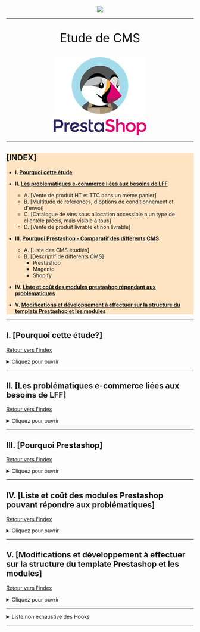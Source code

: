 
  
<div align="center"> 
<img src="https://external-content.duckduckgo.com/iu/?u=https%3A%2F%2Fwww.caves-legrand.com%2Fimages%2Flogo-caves-legrand.png&f=1&nofb=1">
</div>

---

<div align="center">
<p style="font-size:32px"> Etude de CMS</p>
<img src="./img/pre.png">
</div>

---

<div style="background-color: bisque">

## **[INDEX]**


  * **I. [Pourquoi cette étude](https://github.com/wSzki/lg#i-pourquoi-cette-%C3%A9tude)**
  * **II. [Les problématiques e-commerce liées aux besoins de LFF](https://github.com/wSzki/lg#ii-les-probl%C3%A9matiques-e-commerce-li%C3%A9es-aux-besoins-de-lff)**
    * A. [Vente de produit HT et TTC dans un meme panier]
    * B. [Multitude de references, d'options de conditionnement et d'envoi]
    * C. [Catalogue de vins sous allocation accessible a un type de clientèle précis, mais visible à tous]
    * D. [Vente de produit livrable et non livrable]
  * **III. [Pourquoi Prestashop - Comparatif des differents CMS](https://github.com/wSzki/lg#iii-pourquoi-prestashop)**
    * A. [Liste des CMS étudiés]
    * B. [Descriptif de differents CMS]
      * Prestashop
      * Magento
      * Shopify

  * **IV. [Liste et coût des modules prestashop répondant aux problématiques](https://github.com/wSzki/lg#iv-liste-et-co%C3%BBt-des-modules-prestashop-pouvant-r%C3%A9pondre-aux-probl%C3%A9matiques)**
  * **V. [Modifications et développement à effectuer sur la structure du template Prestashop et les modules](https://github.com/wSzki/lg#v-modifications-et-d%C3%A9veloppement-%C3%A0-effectuer-sur-la-structure-du-template-prestashop-et-les-modules)**

</div>


---

## **I. [Pourquoi cette étude?]**
[Retour vers l'index](https://github.com/wSzki/lg#index)

<details>
  <summary>Cliquez pour ouvrir</summary>
  

Dans le cadre d'une refonte du site web (https://www.caves-legrand.com/), face aux coûts élevés de development web, Monsieur Neveux a initié l'étude des CMS existants (Content Management System, ou système de gestion de contenu > voir VINIUM) afin de définir s'il en existe un ou plusieurs pouvant répondre aux besoins spécifiques de LFF (cités plus bas).

L'utilisation d'un CMS permettrait de réduire les coûts de développement :

- Maintenabilité accrue, car utilisation d'un environnement de développement standardisé. "Bonnes pratiques" de développement définies, documentation existante.

- Développement plus simple, rapide, car existence de "modules" éventuellement modifiables (fonctionnalités génériques de type paiement, livraison etc.) 

</details>

---


## **II. [Les problématiques e-commerce liées aux besoins de LFF]**
[Retour vers l'index](https://github.com/wSzki/lg#index)

<details>
  <summary>Cliquez pour ouvrir</summary>
  
#### A. _[Vente de produit HT et TTC dans un meme panier]_


- Difference de prix HT et TTC
  * Prix HT pour professionels
  * Prix HT sur les primeurs
    > Les primeurs sont facturés HT, puis TTC + frais de port et de conditionnement lors de l'expedition
    > Les vins non primeur integrent le prix du conditionnement.

#### B. _[Multitude de references, d'options de conditionnement et d'envoi]_

- Differentes references :
  * **134** references de vins primeur au 01/03/2020 [Bordeaux uniquement]
  * **350** references de selection de vins au 01/03/2020 [Bordeaux uniquement]
  * **3700** vins référencés au total
  * Une partie du catalogue est **"sous allocation"**, soit non references sur le site / catalogue, reserves pour un type de clientele. 
  </br>
- Differentes options de conditionnement :
  * Bouteilles = Mangnums, Bouteilles de 75cL
  * Caisses = Differents types 
  </br>
- Differentes options d'envoi
  * Services de livraison 
    * Livraison UPS/COLISSIMO, Transporteur privé, retrait en magasin.
      > Voir **[UPELA](https://www.upela.com/en/)**

  * Variables dans le calcul du prix total :
    * Prix de la livraison en fonction de la distance et du poids
    * Prix du caissage et des bouteilles utilisées 
  </br>

- Options de paiement:
  * CB
  * Mastercard
  * Visa
  > AMEX [NON] car 2.5% comission  
  > Paypal [NON] car 5% comission

#### C. _[Catalogue de vins **sous allocation** accessible a un type de clientèle précis, mais visible à tous]_

- Bot de suggestion, de type [MATCHA](https://www.matcha.wine/#home)
  * Permet de se passer d'un catalogue classique

  </br>

- Utilisation d'un catalogue privé
  * Le catalogue doit etre consultable par l'ensemble de la clientele
  * Separation du catalogue de vins sous allocation du reste du catalogue, pour eviter l'abondance de produits hors stocks.

#### D. _[Vente de produit livrable et non livrable]_

- Degustation 
  * Evenement - vente d'une place pour degustation.
    * Prix - 80 euros en moyenne variable de 65 a 190 euros
    * Reservation pour 1 a 5 personnes
  </br>

- Primeur 
  * Vente d'une cuvée dans différents formats et caissages + prix de vente HT avec des supplements en fonction des formats de caissage
  </br>

- Bons cadeau pour degustation - diner



</details>

---


## **III. [Pourquoi Prestashop]**
[Retour vers l'index](https://github.com/wSzki/lg#index)

<details>
  <summary>Cliquez pour ouvrir</summary>

  ### A PROPOS

  > Prestashop semble ếtre la solution la plus adéquate en terme de fonctionnalité et de coût.
  > Il s'agit d'un service de création de site web Open Source, ce qui implique que le code est accessible et modifiable á souhait.

  > Prestashop utilise le language de programmation PHP (très bien documenté et répandu), qui existe notamment pour relier les bases de données au front-end (client)
  > Malgré la compatibilité limitée avec les versions précédentes, le passage en v1.7 introduit l'utilisation du framework Symfony (en plus du framework Smarty), dans le but de faciliter et de fluidifier le développement.
  ---



#### A. **[Comparatif des differents CMS]**

| CMS             | COMMENTAIRE                                                                                 |
| --------------- | ------------------------------------------------------------------------------------------- |
| PRESTAHOP       | > Open source, coût faible des modules (paiement unique), mais documentation assez légère   |
| ~~SHOPIFY~~     | > Plugins non editables - Ne repondent pas specifiquement aux besoins de LFF - coûts élevés |
| ~~MAGENTO~~     | > Bilbiotheque de plugin peu fournie, coûts de developpement élevés                         |
| ~~WOOCOMMERCE~~ | > Framework basé sur Wordpress, a priori peu de support, facturation des plugins mensuelle  |
| ~~DRUPAL~~      | > CMF (Content Management Framework) a proscrire car implique trop de developpement         |
| ~~LARAVEL~~     | > CMF (Content Management Framework) a proscrire car implique trop de developpement         |
| ~~OPENCART~~    | > Ne repond pas aux besoins - Trop  peu de fonctionnalités                                  |
| ~~TYPO3~~       | > Ne repond pas aux besoins - Trop peu de fonctionnalités                                   |
| ~~BIGCOMMERCE~~ | > Ne repond pas aux besoins - Trop peu de fonctionnalités                                   |
| ~~CRAFTCMS~~    | > Ne repond pas aux besoins - Trop peu de fonctionnalités                                   |
| ~~SANITY~~      | > Ne repond pas aux besoins - Trop peu de fonctionnalités                                   |
| ~~3DCART~~      | > Ne repond pas aux besoins - Trop peu de fonctionnalités                                   |

---

  #### B. **[Descriptif de différents CMS]**

#### PrestaShop
<details>
  <summary>Cliquez pour ouvrir</summary>
  
  > PrestaShop est une solution de commerce électronique libre et open source pour les marchands en ligne. Selon les statistiques de PrestaShop, plus de 300 000 e-entreprises dans le monde utilisent sa technologie. La plate-forme est couramment utilisée lorsque les magasins installent et personnalisent facilement le logiciel. Vous êtes libre de sélectionner une version entièrement hébergée ou auto-hébergée. Par conséquent, vous pouvez déterminer votre niveau de contrôle technique.
  > 
  > Outre la fonctionnalité intégrée de PrestaShop, les utilisateurs peuvent étendre la plateforme en utilisant des plugins et des thèmes. 
  > Prestashop étant Open Source et utilisant PHP (un language de programmation tres repandu), il est possible de récupérer le code source des modules afin d'etendre ou de modifier leur fonctionnalité.

  > Tout le service de base de Prestashop est gratuit. Il n'y a aucune comission sur les ventes, ni frais d'utilisation.
  > Les modules sont payants, et le service d'hebergement du site devra étre géré par LFF. mais cela implique des frais moindre á ce niveau.

  > Prestashop propose également un service de migration de site :
  https://www.prestashop.com/en/switch-to-prestashop 



| PRO                                                                                   | CON                                                                                                                |
| ------------------------------------------------------------------------------------- | ------------------------------------------------------------------------------------------------------------------ |
| Versatile, facile a apprendre et a maintenir                                          | Quelques bugs dans l'interface back-end á noter                                                                    |
| Prix (gratuit), personnalisable                                                       | Documentation assez éparse depuis le passage en version 1.7 - compatibilité avec les versions précédentes limitées |
| Bon template SEO - bonne interface backoffice - API - coût de dev relativement faible |                                                                                                                    |
| Utilisation des frameworks Symfony, Smarty                                            |                                                                                                                    |

</details>

#### Magento
<details>
  <summary>Cliquez pour ouvrir</summary>
  
  > Magento est connue comme la principale plate-forme de commerce électronique open source. Le système est développé en PHP qui permet aux propriétaires de magasins de créer facilement leurs entreprises en ligne. La plate-forme prend en charge toutes les tailles d'entreprise et répond aux besoins des entreprises en B2B, omnicanal, commerce mobile, etc. En outre, Magento permet l'intégration avec plusieurs extensions de tiers, créant des expériences de vente au détail numériques distinctes.
  >
  > Pus de 100 milliards de dollars de marchandises brutes sont traitées par Magento chaque année. Magento a construit une communauté florissante avec plus de 300 000 développeurs Magento dans le monde. En outre, il propose le grand marché Magento où plusieurs extensions sont disponibles au téléchargement.

  > Magento utilise, comme Prestahop le language PHP et est Open source, mais la difference des deux CMS repose dans la complexité de la structure du code.

  > De par sa compléxité, Magento nécessite des developpeurs spécialisés pour la maintenance/developpement du site.
  > Le taux horaire pour le développement de Magento peut varier de 95 $ à 250 $.

  > La version Magento sans support est gratuite (hors couts d'hebergement), la version "Entreprise" avec support et davantage de fonctionnalités est facturée 18.000 $ / an

  https://sherocommerce.com/how-much-does-a-magento-website-cost-general-pricing-guidelines-and-what-to-look-for/#ee
  https://aionhill.com/en/magento-pricing/

  | PRO                                                         | CON                              |
  | ----------------------------------------------------------- | -------------------------------- |
  | Tres flexible                                               | Tres complexe                    |
  | Prix (gratuit pour la version de base, mais pas de support) | Cout de developpement très élevé |
  | Utilisation de PHP                                          |                                  |
  | Open source                                                 |                                  |

</details>

#### Shopify
<details>
  <summary>Cliquez pour ouvrir</summary>

  > Shopify est une plateforme de commerce électronique flexible. Selon le rapport Shopify, plus de 800 000 entreprises dans le monde utilisent la plateforme Shopify. Ce chiffre a rapporté plus de 41,1 milliards de marchandises brutes totales pour Shopify en 2018.
  > 
  > Shopify est considéré comme une plateforme de commerce électronique tout-en-un. Les petits commerçants peuvent configurer leurs boutiques en ligne, gérer leurs produits et gérer toutes les commandes dans un seul tableau de bord. L'intégration gratuite avec eBay et Amazon sans code personnalisé est un avantage notable de Shopify.
  > 
  > Shopify propose également des remises prénégotiées avec DHL, UPS, USPS.
  > 
  > Néanmoins shopify peut se révéler couteux : l'utilisation du service et des plug-ins est facturée mensuellement, et un prélevement est effectué par shopify sur chaque vente (a la maniere d'eBay ou Amazon)
  > De plus, les modules n'etant pas Open Source, il n'est pas possible de les modifier. 
  > Répondre aux problématiques LFF devient alors davantage onéreux car le developpement des fonctionnalités devra se faire de zero.

|                                                                            | Basique     | Pro         | Avancé      |
| -------------------------------------------------------------------------- | ----------- | ----------- | ----------- |
| Cout d'utilisation du CMS par mois                                         | 29$ / mois  | 79$ / mois  | 299$ / mois |
| Remises sur prix de la livraison pré-négotiées avec DHL Express, UPS, USPS | Jusqu'a 64% | Jusqu'a 72% | Jusqu'a 74% |
| Taux prélevé á chaque paiement via CB, via le service SHohify Payments     | 2.9%        | 2.6%        | 2.4%        |
| Taux prélevés si utilisation d'un autre service de paiement                | 2%          | 1%          | 0.5%        |
|                                                                            |             |             |             |

| PROS                                       | CONS                                                                                              |
| ------------------------------------------ | ------------------------------------------------------------------------------------------------- |
| Bon support client pour les plugins natifs | Chaque module est loué. Redevance mensuelle                                                       |
| De nombreux plugins disponibles            | Les plugins ne sont pas open source. Impossible de les personnaliser. Code source non disponible. |
| Remises d'expédition pré-négociées         | Développement des plugins pour ajouter des fonctionnalités assez limité                           |
| Les thèmes sont facilement modifiables     | Les plugins existants ne répondent pas exactement aux demandes particulières de LFF               |
| Excellente documentation                   | Prélevement d'un pourcentage du prix total á chaque vente                                         |


##### PLUGINS SHOPIFY (Ne repondent pas exactement aux besoins)

| Problematique                          | Plugin                                                                                                                                                                             | Prix du plugin                |
| -------------------------------------- | ---------------------------------------------------------------------------------------------------------------------------------------------------------------------------------- | ----------------------------- |
| [Vente des primeur - paiement partiel] | [PreOrder Plugin with Partial Pay](https://apps.shopify.com/advanced-pre-order)                                                                                                    | [8.99, 15.99, 27.00$ / month] |
| [Vente des primeur - paiement partiel] | [Partial Payments](https://apps.shopify.com/split-partial-payments?surface_detail=partiql+pay&surface_inter_position=1&surface_intra_position=5&surface_type=search)               | [9.95, 18.95 $ / month]       |
| [Vente des primeur - paiement partiel] | [Pre-Order](https://apps.shopify.com/pre-order?surface_detail=pre+order&surface_inter_position=1&surface_intra_position=4&surface_type=search)                                     | [25, 34 $ / month]            |
| [Caissage / Conditionnement]           | [Infinite Options](https://apps.shopify.com/custom-options?surface_detail=infinite+options&surface_inter_position=1&surface_intra_position=4&surface_type=search)                  | [6$ / month]                  |
| [Caissage / Conditionnement]           | [Option Customizer](https://apps.shopify.com/product-customizer?surface_detail=premium&surface_inter_position=1&surface_intra_position=11&surface_type=search)                     | [10, 20, 100$ / month]        |
| [Livraison]                            | [Shippo](https://apps.shopify.com/shippo?ot=c9ae25f9-a85b-4a3d-96fe-fc2dc6b1c69e&surface_detail=shipping&surface_inter_position=1&surface_intra_position=2&surface_type=search_ad) | [0.05$ per label]             |
| [Livraison]                            | [SendCloud](https://apps.shopify.com/sendcloud?surface_detail=shipping&surface_inter_position=1&surface_intra_position=3&surface_type=search)                                      | [45, 100, 200$ / month]       |
| [Livraison]                            | [Boxtal](https://apps.shopify.com/boxtal?surface_detail=shipping&surface_inter_position=1&surface_intra_position=18&surface_type=search)                                           | Free                          |
| [Vins Sous Allocation]                 | Ventes Flash [Smart Flash Sales](https://apps.shopify.com/daily-deals-6?surface_detail=flash+sales&surface_inter_position=1&surface_intra_position=4&surface_type=search)          | [20$ / month]                 |
| [Vins Sous Allocation]                 | [Flash Sales and Urgency](https://apps.shopify.com/discount-app?surface_detail=flash+sales&surface_inter_position=1&surface_intra_position=5&surface_type=search)                  | [9, 15, 20$ / month]          |
| [Vins Sous Allocation]                 | [Memberships](https://apps.shopify.com/recurring-memberships?surface_detail=member&surface_inter_position=1&surface_intra_position=5&surface_type=search)                          | [10$ / month]                 |
| [Vins Sous Allocation]                 | [MAGICPASS WHOLESALE](https://apps.shopify.com/password-protected-pages?surface_detail=member&surface_inter_position=2&surface_intra_position=13&surface_type=search)              | [5, 20, 50, 100$ / month]     |

</details>



</details>

---

## **IV. [Liste et coût des modules Prestashop pouvant répondre aux problématiques]**
[Retour vers l'index](https://github.com/wSzki/lg#index)

<details>
  <summary>Cliquez pour ouvrir</summary>

### A PROPOS
  > Les modules mentionnés ci dessous ne répondent pas spécifiquement aux problématiques.
  > Néannmoins, il est possible de les développer dans ce but; leur faible coût (par rapport au prix d'un developpement à partir de zéro) les rendent pertinents pour répondre aux problématiques.

### **Problematique : paiement en deux fois** [Vente des primeur]

> Une fois a la commande, prix HT  
> Une fois a la livraison, reste du prix pour TTC + livraison + conditionnement

| MODULE                                                                                                                                          | PRIX ($) | DESCRIPTION                                                                              |
| ----------------------------------------------------------------------------------------------------------------------------------------------- | -------- | ---------------------------------------------------------------------------------------- |
| [PRE COMMANDE 1](https://addons.prestashop.com/en/registration-ordering-process/17707-pre-order-book-in-advance-sell-out-of-stock-product.html) | 50       | Paiement Partiel, mais n'inclut pas la séparation HT TTC                                 |
| [PRE COMMANDE 2](https://addons.prestashop.com/en/registration-ordering-process/18819-pre-order-waiting-list-notification.html)                 | 50       | Paiement Partiel, mais n'inclut pas la séparation HT TTC                                 |
| [FACTURE SANS TVA](https://addons.prestashop.com/en/accounting-invoicing/17263-invoice-without-tax-tax-excl-without-vat.html)                   | 50       | Affiche le prix HT et TTC de chaque article sur la page produit                          |
| [AFFICHAGE TTC & HT](https://addons.prestashop.com/en/price-management/20296-b2b-dual-display-of-tax-included-and-tax-excluded-price.html)      | 50       | Affiche le prix HT et TTC de chaque article sur la page produit                          |
| [AFFICHAGE SUR DEMANDE TTC & HT](https://addons.prestashop.com/en/b2b/46879-price-switcher-display-of-price-tax-incl-or-tax-excl.html)          | 50       | Permet de changer l'affichage du prix HT & TTC de tout le site via le click d'un boutton |

---

### **Problematique : multiples options de conditionnement pour les primeurs**  [Caissage / Conditionnement]
> Caisses
> Bouteilles


| MODULE                                                                                                                                        | PRIX ($) | DESCRIPTION                                                       |
| --------------------------------------------------------------------------------------------------------------------------------------------- | -------- | ----------------------------------------------------------------- |
| [OPTIONS, FRAIS SUPPLEMENTAIRES](https://addons.prestashop.com/en/price-management/12794-options-fees-taxes-and-discounts-shipping-cost.html) | 150      | Frais supplémentaires liés au mode de paiement                    |
| [OPTIONS PAR CATEGORIE](https://addons.prestashop.com/en/combinaisons-customization/19536-product-options-bundles-and-customization.html)     | 200      | Permet l'ajout d'options et leur déstockage (caisses, bouteilles) |

---

### **Problematique** [Vins Sous Allocation]
> Volonte d'afficher les vins sous allocation, pour un type de client particulier
> Volonte d'afficher les vins sans pour autant polluer le site avec des produits hors stock


| MODULE                                                                                                                          | PRIX ($) | DESCRIPTION                                                    |
| ------------------------------------------------------------------------------------------------------------------------------- | -------- | -------------------------------------------------------------- |
| [PRIME MEMBERSHIP](https://addons.prestashop.com/en/referral-loyalty-programs/41717-prime-membership.html)                      | 70       | Affiche une catégorie de produit à un groupe de clients défini |
| [MAGASIN PRIVÉ](https://addons.prestashop.com/en/private-sales-flash-sales/20141-private-shop-login-to-see-products-store.html) | 50       | Affiche une catégorie de produit à un groupe de clients défini |

---

### **Problematique : multiples options de livraison** [Livraisons] 
> Livraison internationale, necessite un acces aux services de multiples services de livraison


| MODULE                                                                                                         | PRIX ($) | DESCRIPTION                |
| -------------------------------------------------------------------------------------------------------------- | -------- | -------------------------- |
| [UPELA](https://addons.prestashop.com/en/shipping-carriers/26804-upela-parcel-shipping-at-the-best-rate.html)  | 0        | API - Service de livraison |
| [BOXTAL](https://addons.prestashop.com/en/shipping-carriers/1755-boxtal-multi-carreer-shipping-solutions.html) | 0        | API - Service de livraison |


</details>

---



## **V. [Modifications et développement à effectuer sur la structure du template Prestashop et les modules]**
[Retour vers l'index](https://github.com/wSzki/lg#index)

<details>
  <summary>Cliquez pour ouvrir</summary>


  >Prestashop utilise des "hooks" (points d'ancrage).
  >Ce sont des points d'entrée et de sortie pour les modules,  qui injectent et reçoivent des données vers le "Core" (coeur du code du site web) via ces hooks.
  >Ci-dessous se trouve une liste non exhaustive des hooks disponibles, classés par mot clef.

  >Les "hooks" permettent d'intégrer de nouveaux elements (images,  texte, etc...) á des endroits specifiques du site web (par exemple, le panier d'achat, la fiche de chaque produit, la banniére de la page d'acceuil etc...) ou de déclencher des évenements suite á des interactions utilisateur (mise en panier d'un produit, changement de page etc...).
  >Les hooks ne peuvent néamoins pas repondre a toutes les problematiques techniques, notamment la problématique des vins primeurs qui nécessite un développement du panier d'achat / processus de paiement. (voir fichiers .php ci dessous)

  >Un developpement sur le Core nécessaire, faisable via ce que prestashop appelle des "Overrides"
  >Un Override est un fichier remplaçant un élément du Core, sans pour autant le supprimer. 
  >Dans ce cas, il s'agit de creer un override afin de modifier les classes PHP gérant les >fonctionalités du panier et de paiement.

Ci dessous, les fichiers PHP définissant les classes a developper

[Cart](./php/Cart.php)

[CartRule](./php/CartRule.php)

[PaymentModule](./php/PaymentModule.php)


   #### Problematique A. [Vente de produit HT et TTC dans un meme panier]
   
>Extension de la classe CartCore et CartRuleCore dans les fichier /classes/Cart.php et CartRule.php
>afin de dissocier le traitement des articles primeur ou non dans le panier d'achat.

Si un ou plusieurs vins primeur est mis dans le panier, ces vins seront traités indépendamments du reste du panier : 

La panier gerera le total HT des vins primeurs presents d'une part et le montant des taxes additioné aux couts de livraison d'autre part, puis informera le client

* Du sous-total des vins primeur
* Du sous-total des articles non vin primeur
* Du montant a regler immediatement (Primeur HT + (Autres Articles TTC + Livraison))
* Du montant a regler á la livraison des primeurs

* Du total de la commande ((Primeur TTC + Livraion) + (Autres Articles + Livraison))

![Alt](./img/proto&#32;primeur.png)


La gestion du paiement partiel peut ensuite être faite via [ce module](https://addons.prestashop.com/en/registration-ordering-process/17707-pre-order-book-in-advance-sell-out-of-stock-product.html) (50$), moyennant modification du module.
Ou par la création d'un module via l'utilisation du hook [407] PaymentOptions


#### Problematique B. [Multitude de references, d'options de conditionnement et d'envoi]

[Ce module](https://addons.prestashop.com/en/combinaisons-customization/19536-product-options-bundles-and-customization.html) semble permettre la gestion de multiples options sur un type de produit, et de déstocker les options



#### Problematique C. [Catalogue de vins sous allocation accessible a un type de clientèle précis, mais visible à tous]

[Ce module](https://addons.prestashop.com/en/referral-loyalty-programs/41717-prime-membership.html) permet la création de comptes "Premiums", ce qui permet de rendre disponible à des clients sélectionnés, l'achat une certaine catégorie de produits (Ici, les vins sous allocations) 
Le catalogue de vins sous allocation peut rester visible par tous.


#### problematique D. [Vente de produit livrable et non livrable]

La gestion de vente des produits livrables ou non est gérée nativement par Prestashop
En ce qui concerne les relations d'articles (par exemple la relation entre quotité et la quantité du vin), la problématique peut être résolue nativement en SQL, qui existe spécifiquement pour la gestion de base de données et leur mise en relation.



</details>


  ---

<details>
  <summary>Liste non exhaustive des Hooks </summary>


### CART HOOKS

| id  | Hook Name                             | Hook Title                        | Hook Description                                                                                | Position |
| --- | ------------------------------------- | --------------------------------- | ----------------------------------------------------------------------------------------------- | -------- |
| 15  | actionCartSave                        | Cart creation and update          | This hook is displayed when a product is added to the cart or if the cart's content is modified | 1        |
| 25  | actionObjectProductInCartDeleteBefore | Cart product removal              | This hook is called before a product is removed from a cart                                     | 1        |
| 26  | actionObjectProductInCartDeleteAfter  | Cart product removal              | This hook is called after a product is removed from a cart                                      | 1        |
| 45  | displayShoppingCartFooter             | Shopping cart footer              | This hook displays some specific information on the shopping cart's page                        | 1        |
| 61  | displayShoppingCart                   | Shopping cart - Additional button | This hook displays new action buttons within the shopping cart                                  | 1        |
| 112 | displayCartExtraProductActions        | Extra buttons in shopping cart    | This hook adds extra buttons to the product lines, in the shopping cart                         | 1        |
| 420 | displayCrossSellingShoppingCart       | displayCrossSellingShoppingCart   |                                                                                                 | 1        |
| 443 | actionCartUpdateQuantityBefore        | actionCartUpdateQuantityBefore    |                                                                                                 | 1        |
| 455 | actionObjectCartAddAfter              | actionObjectCartAddAfter          |                                                                                                 | 1        |
| 458 | actionObjectCartRuleAddAfter          | actionObjectCartRuleAddAfter      |                                                                                                 | 1        |


### PAYMENT HOOKS
| id  | Hook Name                    | Hook Title                                         | Hook Description                                                                       | Position |
| --- | ---------------------------- | -------------------------------------------------- | -------------------------------------------------------------------------------------- | -------- |
| 4   | actionPaymentConfirmation    | Payment confirmation                               | This hook displays new elements after the payment is validated                         | 1        |
| 5   | displayPaymentReturn         | Payment return                                     |                                                                                        | 1        |
| 74  | actionPaymentCCAdd           | Payment CC added                                   |                                                                                        | 1        |
| 78  | displayPaymentTop            | Top of payment page                                | This hook is displayed at the top of the payment page                                  | 1        |
| 113 | displayPaymentByBinaries     | Payment form generated by binaries                 | This hook displays form generated by binaries during the checkout                      | 1        |
| 284 | actionPaymentPreferencesForm | Modify payment preferences options form content    | This hook allows to modify payment preferences options form FormBuilder                | 1        |
| 311 | actionPaymentPreferencesSave | Modify payment preferences options form saved data | This hook allows to modify data of payment preferences options form after it was saved | 1        |
| 407 | paymentOptions               | paymentOptions                                     |                                                                                        | 1        |
| 465 | displayPayment               | displayPayment                                     |                                                                                        | 1        |
| 466 | advancedPaymentOptions       | advancedPaymentOptions                             |                                                                                        | 1        |

### TAX HOOKS

| id  | Hook Name                         | Hook Title                                             | Hook Description                                                                                                      | Position |
| --- | --------------------------------- | ------------------------------------------------------ | --------------------------------------------------------------------------------------------------------------------- | -------- |
| 98  | actionTaxManager                  | Tax Manager Factory                                    |                                                                                                                       | 1        |
| 201 | actionTaxFormBuilderModifier      | Modify tax identifiable object form                    | This hook allows to modify tax identifiable object forms content by modifying form builder data or FormBuilder itself | 1        |
| 217 | actionBeforeUpdateTaxFormHandler  | Modify tax identifiable object data before updating it | This hook allows to modify tax identifiable object forms data before it was updated                                   | 1        |
| 233 | actionAfterUpdateTaxFormHandler   | Modify tax identifiable object data after updating it  | This hook allows to modify tax identifiable object forms data after it was updated                                    | 1        |
| 249 | actionBeforeCreateTaxFormHandler  | Modify tax identifiable object data before creating it | This hook allows to modify tax identifiable object forms data before it was created                                   | 1        |
| 265 | actionAfterCreateTaxFormHandler   | Modify tax identifiable object data after creating it  | This hook allows to modify tax identifiable object forms data after it was created                                    | 1        |
| 293 | actionTaxForm                     | Modify tax options form content                        | This hook allows to modify tax options form FormBuilder                                                               | 1        |
| 320 | actionTaxSave                     | Modify tax options form saved data                     | This hook allows to modify data of tax options form after it was saved                                                | 1        |
| 331 | actionTaxGridDefinitionModifier   | Modify tax grid definition                             | This hook allows to alter tax grid columns, actions and filters                                                       | 1        |
| 345 | actionTaxGridQueryBuilderModifier | Modify tax grid query builder                          | This hook allows to alter Doctrine query builder for tax grid                                                         | 1        |
| 364 | actionTaxGridDataModifier         | Modify tax grid data                                   | This hook allows to modify tax grid data                                                                              | 1        |
| 377 | actionTaxGridFilterFormModifier   | Modify tax grid filters                                | This hook allows to modify filters for tax grid                                                                       | 1        |
| 390 | actionTaxGridPresenterModifier    | Modify tax grid template data                          | This hook allows to modify data which is about to be used in template for tax grid                                    | 1        |


### SHIPPING HOOKS


| id  | Hook Name                              | Hook Title                                                      | Hook Description                                                                                                                 | Position |
| --- | -------------------------------------- | --------------------------------------------------------------- | -------------------------------------------------------------------------------------------------------------------------------- | -------- |
| 32  | displayAdminOrderTabShip               | Display new elements in Back Office, AdminOrder, panel Shipping | This hook launches modules when the AdminOrder tab is displayed in the Back Office and extends / override Shipping panel tabs    | 1        |
| 34  | displayAdminOrderContentShip           | Display new elements in Back Office, AdminOrder, panel Shipping | This hook launches modules when the AdminOrder tab is displayed in the Back Office and extends / override Shipping panel content | 1        |
| 149 | displayAdminProductsShippingStepBottom | Display new elements in back office product page, Shipping tab  | This hook launches modules when the back office product page is displayed                                                        | 1        |
| 271 | actionShippingPreferencesPageForm      | Modify shipping preferences page options form content           | This hook allows to modify shipping preferences page options form FormBuilder                                                    | 1        |
| 298 | actionShippingPreferencesPageSave      | Modify shipping preferences page options form saved data        | This hook allows to modify data of shipping preferences page options form after it was saved                                     | 1        |


### OPTIONS HOOK 

| id  | Hook Name                                           | Hook Title                                                    | Hook Description                                                                               | Position |
| --- | --------------------------------------------------- | ------------------------------------------------------------- | ---------------------------------------------------------------------------------------------- | -------- |
| 146 | displayAdminProductsOptionsStepTop                  | Display new elements in back office product page, Options tab | This hook launches modules when the back office product page is displayed                      | 1        |
| 147 | displayAdminProductsOptionsStepBottom               | Display new elements in back office product page, Options tab | This hook launches modules when the back office product page is displayed                      | 1        |
| 274 | actionOrdersInvoicesOptionsForm                     | Modify orders invoices options options form content           | This hook allows to modify orders invoices options options form FormBuilder                    | 1        |
| 280 | actionOrderDeliverySlipOptionsForm                  | Modify order delivery slip options options form content       | This hook allows to modify order delivery slip options options form FormBuilder                | 1        |
| 301 | actionOrdersInvoicesOptionsSave                     | Modify orders invoices options options form saved data        | This hook allows to modify data of orders invoices options options form after it was saved     | 1        |
| 307 | actionOrderDeliverySlipOptionsSave                  | Modify order delivery slip options options form saved data    | This hook allows to modify data of order delivery slip options options form after it was saved | 1        |
| 407 | paymentOptions                                      | paymentOptions                                                |                                                                                                | 1        |
| 409 | actionAdminStoresControllerUpdate_optionsAfter      | actionAdminStoresControllerUpdate_optionsAfter                |                                                                                                | 1        |
| 446 | actionAdminMetaControllerUpdate_optionsAfter        | actionAdminMetaControllerUpdate_optionsAfter                  |                                                                                                | 1        |
| 450 | actionAdminThemesControllerUpdate_optionsAfter      | actionAdminThemesControllerUpdate_optionsAfter                |                                                                                                | 1        |
| 452 | actionAdminPreferencesControllerUpdate_optionsAfter | actionAdminPreferencesControllerUpdate_optionsAfter           |                                                                                                | 1        |
| 466 | advancedPaymentOptions                              | advancedPaymentOptions                                        |                                                                                                | 1        |

### DISPLAY HOOKS


| id  | Hook Name                                     | Hook Title                                                       | Hook Description                                                                                                                 | Position |
| --- | --------------------------------------------- | ---------------------------------------------------------------- | -------------------------------------------------------------------------------------------------------------------------------- | -------- |
| 2   | displayMaintenance                            | Maintenance Page                                                 | This hook displays new elements on the maintenance page                                                                          | 1        |
| 3   | displayProductPageDrawer                      | Product Page Drawer                                              | This hook displays content in the right sidebar of the product page                                                              | 1        |
| 5   | displayPaymentReturn                          | Payment return                                                   |                                                                                                                                  | 1        |
| 7   | displayRightColumn                            | Right column blocks                                              | This hook displays new elements in the right-hand column                                                                         | 1        |
| 8   | displayWrapperTop                             | Main wrapper section (top)                                       | This hook displays new elements in the top of the main wrapper                                                                   | 1        |
| 9   | displayWrapperBottom                          | Main wrapper section (bottom)                                    | This hook displays new elements in the bottom of the main wrapper                                                                | 1        |
| 10  | displayContentWrapperTop                      | Content wrapper section (top)                                    | This hook displays new elements in the top of the content wrapper                                                                | 1        |
| 11  | displayContentWrapperBottom                   | Content wrapper section (bottom)                                 | This hook displays new elements in the bottom of the content wrapper                                                             | 1        |
| 12  | displayLeftColumn                             | Left column blocks                                               | This hook displays new elements in the left-hand column                                                                          | 1        |
| 13  | displayHome                                   | Homepage content                                                 | This hook displays new elements on the homepage                                                                                  | 1        |
| 19  | displayAfterBodyOpeningTag                    | Very top of pages                                                | Use this hook for advertisement or modals you want to load first                                                                 | 1        |
| 20  | displayBeforeBodyClosingTag                   | Very bottom of pages                                             | Use this hook for your modals or any content you want to load at the very end                                                    | 1        |
| 21  | displayTop                                    | Top of pages                                                     | This hook displays additional elements at the top of your pages                                                                  | 1        |
| 22  | displayNavFullWidth                           | Navigation                                                       | This hook displays full width navigation menu at the top of your pages                                                           | 1        |
| 23  | displayRightColumnProduct                     | New elements on the product page (right column)                  | This hook displays new elements in the right-hand column of the product page                                                     | 1        |
| 27  | displayFooterProduct                          | Product footer                                                   | This hook adds new blocks under the product's description                                                                        | 1        |
| 28  | displayInvoice                                | Invoice                                                          | This hook displays new blocks on the invoice (order)                                                                             | 1        |
| 30  | displayAdminOrder                             | Display new elements in the Back Office, tab AdminOrder          | This hook launches modules when the AdminOrder tab is displayed in the Back Office                                               | 1        |
| 31  | displayAdminOrderTabOrder                     | Display new elements in Back Office, AdminOrder, panel Order     | This hook launches modules when the AdminOrder tab is displayed in the Back Office and extends / override Order panel tabs       | 1        |
| 32  | displayAdminOrderTabShip                      | Display new elements in Back Office, AdminOrder, panel Shipping  | This hook launches modules when the AdminOrder tab is displayed in the Back Office and extends / override Shipping panel tabs    | 1        |
| 33  | displayAdminOrderContentOrder                 | Display new elements in Back Office, AdminOrder, panel Order     | This hook launches modules when the AdminOrder tab is displayed in the Back Office and extends / override Order panel content    | 1        |
| 34  | displayAdminOrderContentShip                  | Display new elements in Back Office, AdminOrder, panel Shipping  | This hook launches modules when the AdminOrder tab is displayed in the Back Office and extends / override Shipping panel content | 1        |
| 35  | displayFooter                                 | Footer                                                           | This hook displays new blocks in the footer                                                                                      | 1        |
| 36  | displayPDFInvoice                             | PDF Invoice                                                      | This hook allows you to display additional information on PDF invoices                                                           | 1        |
| 37  | displayInvoiceLegalFreeText                   | PDF Invoice - Legal Free Text                                    | This hook allows you to modify the legal free text on PDF invoices                                                               | 1        |
| 38  | displayAdminCustomers                         | Display new elements in the Back Office, tab AdminCustomers      | This hook launches modules when the AdminCustomers tab is displayed in the Back Office                                           | 1        |
| 39  | displayAdminCustomersAddressesItemAction      | Display new elements in the Back Office, tab AdminCustomers, Add | This hook launches modules when the Addresses list into the AdminCustomers tab is displayed in the Back Office                   | 1        |
| 40  | displayOrderConfirmation                      | Order confirmation page                                          | This hook is called within an order's confirmation page                                                                          | 1        |
| 43  | displayCustomerAccount                        | Customer account displayed in Front Office                       | This hook displays new elements on the customer account page                                                                     | 1        |
| 45  | displayShoppingCartFooter                     | Shopping cart footer                                             | This hook displays some specific information on the shopping cart's page                                                         | 1        |
| 46  | displayCreateAccountEmailFormBottom           | Customer authentication form                                     | This hook displays some information on the bottom of the email form                                                              | 1        |
| 47  | displayAuthenticateFormBottom                 | Customer authentication form                                     | This hook displays some information on the bottom of the authentication form                                                     | 1        |
| 48  | displayCustomerAccountForm                    | Customer account creation form                                   | This hook displays some information on the form to create a customer account                                                     | 1        |
| 49  | displayAdminStatsModules                      | Stats - Modules                                                  |                                                                                                                                  | 1        |
| 50  | displayAdminStatsGraphEngine                  | Graph engines                                                    |                                                                                                                                  | 1        |
| 52  | displayProductAdditionalInfo                  | Product page additional info                                     | This hook adds additional information on the product page                                                                        | 1        |
| 53  | displayBackOfficeHome                         | Administration panel homepage                                    | This hook is displayed on the admin panel's homepage                                                                             | 1        |
| 54  | displayAdminStatsGridEngine                   | Grid engines                                                     |                                                                                                                                  | 1        |
| 57  | displayLeftColumnProduct                      | New elements on the product page (left column)                   | This hook displays new elements in the left-hand column of the product page                                                      | 1        |
| 60  | displayCarrierList                            | Extra carrier (module mode)                                      |                                                                                                                                  | 1        |
| 61  | displayShoppingCart                           | Shopping cart - Additional button                                | This hook displays new action buttons within the shopping cart                                                                   | 1        |
| 64  | displayCustomerAccountFormTop                 | Block above the form for create an account                       | This hook is displayed above the customer's account creation form                                                                | 1        |
| 65  | displayBackOfficeHeader                       | Administration panel header                                      | This hook is displayed in the header of the admin panel                                                                          | 1        |
| 66  | displayBackOfficeTop                          | Administration panel hover the tabs                              | This hook is displayed on the roll hover of the tabs within the admin panel                                                      | 1        |
| 67  | displayAdminEndContent                        | Administration end of content                                    | This hook is displayed at the end of the main content, before the footer                                                         | 1        |
| 68  | displayBackOfficeFooter                       | Administration panel footer                                      | This hook is displayed within the admin panel's footer                                                                           | 1        |
| 71  | displayBeforeCarrier                          | Before carriers list                                             | This hook is displayed before the carrier list in Front Office                                                                   | 1        |
| 72  | displayAfterCarrier                           | After carriers list                                              | This hook is displayed after the carrier list in Front Office                                                                    | 1        |
| 73  | displayOrderDetail                            | Order detail                                                     | This hook is displayed within the order's details in Front Office                                                                | 1        |
| 78  | displayPaymentTop                             | Top of payment page                                              | This hook is displayed at the top of the payment page                                                                            | 1        |
| 81  | displayAttributeGroupForm                     | Add fields to the form 'attribute group'                         | This hook adds fields to the form 'attribute group'                                                                              | 1        |
| 84  | displayFeatureForm                            | Add fields to the form 'feature'                                 | This hook adds fields to the form 'feature'                                                                                      | 1        |
| 88  | displayAttributeGroupPostProcess              | On post-process in admin attribute group                         | This hook is called on post-process in admin attribute group                                                                     | 1        |
| 89  | displayFeaturePostProcess                     | On post-process in admin feature                                 | This hook is called on post-process in admin feature                                                                             | 1        |
| 90  | displayFeatureValueForm                       | Add fields to the form 'feature value'                           | This hook adds fields to the form 'feature value'                                                                                | 1        |
| 91  | displayFeatureValuePostProcess                | On post-process in admin feature value                           | This hook is called on post-process in admin feature value                                                                       | 1        |
| 94  | displayAttributeForm                          | Add fields to the form 'attribute value'                         | This hook adds fields to the form 'attribute value'                                                                              | 1        |
| 99  | displayMyAccountBlock                         | My account block                                                 | This hook displays extra information within the 'my account' block&quot;                                                         | 1        |
| 102 | displayTopColumn                              | Top column blocks                                                | This hook displays new elements in the top of columns                                                                            | 1        |
| 103 | displayBackOfficeCategory                     | Display new elements in the Back Office, tab AdminCategories     | This hook launches modules when the AdminCategories tab is displayed in the Back Office                                          | 1        |
| 104 | displayProductListFunctionalButtons           | Display new elements in the Front Office, products list          | This hook launches modules when the products list is displayed in the Front Office                                               | 1        |
| 105 | displayNav                                    | Navigation                                                       |                                                                                                                                  | 1        |
| 106 | displayOverrideTemplate                       | Change the default template of current controller                |                                                                                                                                  | 1        |
| 112 | displayCartExtraProductActions                | Extra buttons in shopping cart                                   | This hook adds extra buttons to the product lines, in the shopping cart                                                          | 1        |
| 113 | displayPaymentByBinaries                      | Payment form generated by binaries                               | This hook displays form generated by binaries during the checkout                                                                | 1        |
| 117 | displayCustomerLoginFormAfter                 | Display elements after login form                                | This hook displays new elements after the login form                                                                             | 1        |
| 122 | displayCarrierExtraContent                    | Display additional content for a carrier (e.g pickup points)     | This hook calls only the module related to the carrier, in order to add options when needed                                      | 1        |
| 124 | displayProductExtraContent                    | Display extra content on the product page                        | This hook expects ProductExtraContent instances, which will be properly displayed by the template on the product page            | 1        |
| 132 | displayDashboardTop                           | Dashboard Top                                                    | Displays the content in the dashboard's top area                                                                                 | 1        |
| 135 | displayAfterProductThumbs                     | Display extra content below product thumbs                       | This hook displays new elements below product images ex. additional media                                                        | 1        |
| 141 | displayAdminProductsMainStepLeftColumnMiddle  | Display new elements in back office product page, left column of | This hook launches modules when the back office product page is displayed                                                        | 1        |
| 142 | displayAdminProductsMainStepLeftColumnBottom  | Display new elements in back office product page, left column of | This hook launches modules when the back office product page is displayed                                                        | 1        |
| 143 | displayAdminProductsMainStepRightColumnBottom | Display new elements in back office product page, right column o | This hook launches modules when the back office product page is displayed                                                        | 1        |
| 144 | displayAdminProductsQuantitiesStepBottom      | Display new elements in back office product page, Quantities/Com | This hook launches modules when the back office product page is displayed                                                        | 1        |
| 145 | displayAdminProductsPriceStepBottom           | Display new elements in back office product page, Price tab      | This hook launches modules when the back office product page is displayed                                                        | 1        |
| 146 | displayAdminProductsOptionsStepTop            | Display new elements in back office product page, Options tab    | This hook launches modules when the back office product page is displayed                                                        | 1        |
| 147 | displayAdminProductsOptionsStepBottom         | Display new elements in back office product page, Options tab    | This hook launches modules when the back office product page is displayed                                                        | 1        |
| 148 | displayAdminProductsSeoStepBottom             | Display new elements in back office product page, SEO tab        | This hook launches modules when the back office product page is displayed                                                        | 1        |
| 149 | displayAdminProductsShippingStepBottom        | Display new elements in back office product page, Shipping tab   | This hook launches modules when the back office product page is displayed                                                        | 1        |
| 150 | displayAdminProductsCombinationBottom         | Display new elements in back office product page, Combination ta | This hook launches modules when the back office product page is displayed                                                        | 1        |
| 151 | displayDashboardToolbarTopMenu                | Display new elements in back office page with a dashboard, on to | This hook launches modules when a page with a dashboard is displayed                                                             | 1        |
| 152 | displayDashboardToolbarIcons                  | Display new elements in back office page with dashboard, on icon | This hook launches modules when the back office with dashboard is displayed                                                      | 1        |
| 189 | displayProductActions                         | Display additional action button on the product page             | This hook allow additional actions to be triggered, near the add to cart button.                                                 | 1        |
| 190 | displayPersonalInformationTop                 | Content in the checkout funnel, on top of the personal informati | Display actions or additional content in the personal details tab of the checkout funnel.                                        | 1        |
| 408 | displayNav1                                   | displayNav1                                                      |                                                                                                                                  | 1        |
| 414 | displayFooterBefore                           | displayFooterBefore                                              |                                                                                                                                  | 1        |
| 415 | displayAdminCustomersForm                     | displayAdminCustomersForm                                        |                                                                                                                                  | 1        |
| 419 | displayOrderConfirmation2                     | displayOrderConfirmation2                                        |                                                                                                                                  | 1        |
| 420 | displayCrossSellingShoppingCart               | displayCrossSellingShoppingCart                                  |                                                                                                                                  | 1        |
| 437 | displaySearch                                 | displaySearch                                                    |                                                                                                                                  | 1        |
| 438 | displayAdminNavBarBeforeEnd                   | displayAdminNavBarBeforeEnd                                      |                                                                                                                                  | 1        |
| 439 | displayAdminAfterHeader                       | displayAdminAfterHeader                                          |                                                                                                                                  | 1        |
| 440 | displayGDPRConsent                            | displayGDPRConsent                                               |                                                                                                                                  | 1        |
| 442 | displayExpressCheckout                        | displayExpressCheckout                                           |                                                                                                                                  | 1        |
| 444 | displayNav2                                   |                                                                  |                                                                                                                                  | 1        |
| 445 | displayReassurance                            |                                                                  |                                                                                                                                  | 1        |
| 463 | displayBackOfficeOrderActions                 | displayBackOfficeOrderActions                                    |                                                                                                                                  | 1        |
| 464 | displayProductTabContent                      | displayProductTabContent                                         |                                                                                                                                  | 1        |
| 465 | displayPayment                                | displayPayment                                                   |                                                                                                                                  | 1        |


</details>

---

<div align="center"></div>
<div align="center"></div>
<div align="center"></div>


  </details>